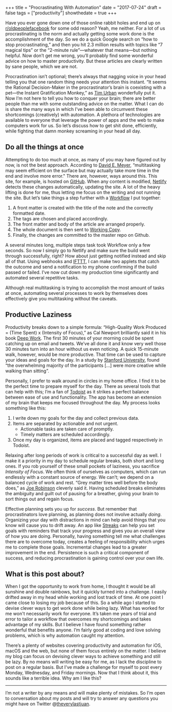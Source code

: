 +++
title = "Procrastinating With Automation"
date = "2017-07-24"
draft = false
tags = ["productivity"]
showthedate = true
+++

Have you ever gone down one of those online rabbit holes and end up on [r/oldpeoplefacebook](https://www.reddit.com/r/oldpeoplefacebook/) for some odd reason? Yeah, me neither. For a lot of us procrastinating is the norm and actually getting some work done is the accomplishment of the day. So we do a quick Google search on “how to stop procrastinating,” and then you hit 2.3 million results with topics like “7 magical tips” or the “2-minute rule”—whatever that means—but nothing helpful. Now don’t get me wrong, you’ll probably find some wonderful advice on how to master productivity. But these articles are clearly written by sane people, which we are not.

Procrastination isn’t optional; there’s always that nagging voice in your head telling you that one random thing needs your attention this instant. “It seems the Rational Decision-Maker in the procrastinator’s brain is coexisting with a pet—the Instant Gratification Monkey,” as [Tim Urban](https://waitbutwhy.com/2013/10/why-procrastinators-procrastinate.html) wonderfully put it. Now I’m not here to tell you how to conquer your brain; there are better people than me with some outstanding advice on the matter. What I can do is share the many ways in which I’ve been able to circumvent these shortcomings (creatively) with automation. A plethora of technologies are available to everyone that leverage the power of apps and the web to make computers work for us. So let’s discuss how to get shit done, efficiently, while fighting that damn monkey screaming in your head all day.

## Do all the things at once
Attempting to do too much at once, as many of you may have figured out by now, is not the best approach. According to [David E. Meyer](http://www.apa.org/research/action/multitask.aspx), “multitasking may seem efficient on the surface but may actually take more time in the end and involve more error." There are, however, ways around this. This site, for example, is hosted on [GitHub](https://github.com). When any content is modified, [Netlify](https://www.netlify.com) detects these changes automatically, updating the site. A lot of the heavy lifting is done for me, thus letting me focus on the writing and not running the site. But let’s take things a step further with a [Workflow](https://itunes.apple.com/us/app/workflow/id915249334?mt=8) I put together:

1. A front matter is created with the title of the note and the correctly formatted date.
2. The tags are chosen and placed accordingly.
3. The front matter and body of the article are arranged properly.
4. The whole document is then sent to [Working Copy](https://itunes.apple.com/us/app/working-copy-enterprise/id965019520?mt=8).
5. Finally, the changes are committed to the master repo on Github.

A several minutes long, multiple steps task took Workflow only a few seconds. So now I simply go to Netlify and make sure the build went through successfully, right? How about just getting notified instead and skip all of that. Using webhooks and [IFTTT](https://ifttt.com/maker_webhooks), I can make two applets that catch the outcome and send a notification to my phone confirming if the build passed or failed. I’ve now cut down my production time significantly and automated several repetitive tasks.

Although real multitasking is trying to accomplish the most amount of tasks at once, automating several processes to work by themselves does effectively give you multitasking without the caveats.

## Productive Laziness
Productivity breaks down to a simple formula: “High-Quality Work Produced = (Time Spent) x (Intensity of Focus),” as Cal Newport brilliantly said it in his book [Deep Work](https://www.amazon.com/gp/product/B00X47ZVXM/ref=as_li_tl?ie=UTF8&camp=1789&creative=9325&creativeASIN=B00X47ZVXM&linkCode=as2&tag=cleverlazines-20&linkId=d6667ba413e16f192746d1b0bcf39130). The first 30 minutes of your morning could be spent catching up on email and tweets. We’ve all done it and know very well those 30 minutes turn into an hour without us even noticing. A quick 15-minute walk, however, would be more productive. That time can be used to capture your ideas and goals for the day. In a study by [Stanford University](http://news.stanford.edu/2014/04/24/walking-vs-sitting-042414/), found “the overwhelming majority of the participants […] were more creative while walking than sitting”.

Personally, I prefer to walk around in circles in my home office. I find it to be the perfect time to prepare myself for the day. There as several tools that can help with this; I’m a fan of [Todoist](https://todoist.com/) as it strikes a perfect balance between ease of use and functionality. The app has become an extension of my brain that keeps me focused throughout the day. My process looks something like this:

1. I write down my goals for the day and collect previous data.
2. Items are separated by actionable and not urgent.
	* Actionable tasks are taken care of promptly.
	* Timely matters are scheduled accordingly.
3. Once my day is organized, items are placed and tagged respectively in Todoist.

Relaxing after long periods of work is critical to a successful day as well. I make it a priority in my day to schedule regular breaks, both short and long ones. If you rob yourself of these small pockets of laziness, you sacrifice *Intensity of Focus*. We often think of ourselves as computers, which can run endlessly with a constant source of energy. We can’t; we depend on a balanced cycle of work and rest. “Grey matter tires well before the body does,” as [Joe Robinson](https://www.entrepreneur.com/article/237446) cleverly said it. Having scheduled breaks eliminates the ambiguity and guilt out of pausing for a breather, giving your brain to sort things out and regain focus.

Effective planning sets you up for *success*. But remember that procrastinators love planning, as planning does not involve actually *doing*. Organizing your day with distractions in mind can help avoid things that you know will cause you to drift away. An app like [Streaks](https://itunes.apple.com/us/app/streaks/id963034692?mt=8) can help you set goals with reminders that track your progress and gives you an overall view of how you are doing. Personally, having something tell me what challenges there are to overcome today, creates a feeling of responsibility which urges me to complete those goals. Incremental changes lead to a greater improvement in the end. Persistence is such a critical component of success, and reducing procrastination is gaining control over your own life.

## What is this post about?
When I got the opportunity to work from home, I thought it would be all sunshine and double rainbows, but it quickly turned into a challenge. I easily drifted away in my head while working and lost track of time. At one point I came close to losing my job because of this. So a while ago I started to devise clever ways to get work done while being lazy. What has worked for me won't necessarily work for everyone. It’s taken me years of trial and error to tailor a workflow that overcomes my shortcomings and takes advantage of my skills. But I believe I have found something rather wonderful that benefits anyone. I’m fairly good at coding and love solving problems, which is why automation caught my attention.

There’s a plenty of websites covering productivity and automation for iOS, macOS and the web, but none of them focus entirely on the matter. I believe my blog can focus on devising clever ways to achieve something and still be lazy. By no means will writing be easy for me, as I lack the discipline to post on a regular basis. But I've made a challenge for myself to post every Monday, Wednesday, and Friday mornings. Now that I think about it, this sounds like a terrible idea. Why am I like this?

---

I’m not a writer by any means and will make plenty of mistakes. So I’m open to conversation about my posts and will try to answer any questions you might have on Twitter @[theverylastjuan](https://twitter.com/theverylastjuan).
